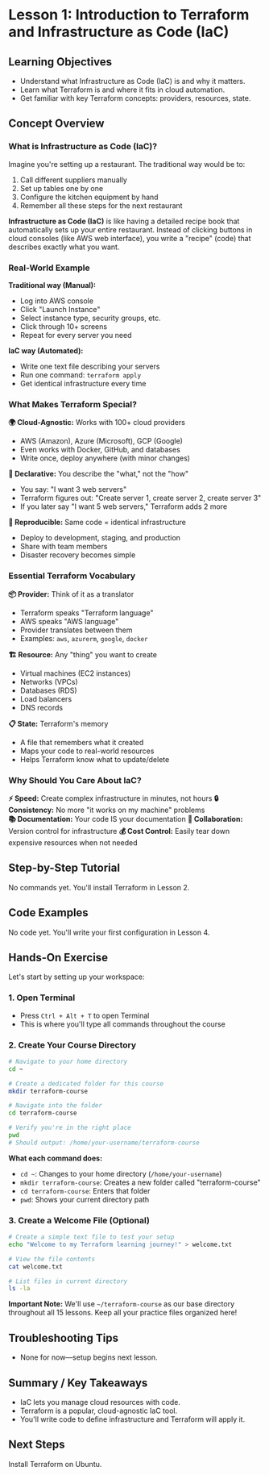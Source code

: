 # Lesson 1: Introduction to Terraform and Infrastructure as Code (IaC)

## Learning Objectives
- Understand what Infrastructure as Code (IaC) is and why it matters.
- Learn what Terraform is and where it fits in cloud automation.
- Get familiar with key Terraform concepts: providers, resources, state.

## Concept Overview

### What is Infrastructure as Code (IaC)?
Imagine you're setting up a restaurant. The traditional way would be to:
1. Call different suppliers manually
2. Set up tables one by one
3. Configure the kitchen equipment by hand
4. Remember all these steps for the next restaurant

**Infrastructure as Code (IaC)** is like having a detailed recipe book that automatically sets up your entire restaurant. Instead of clicking buttons in cloud consoles (like AWS web interface), you write a "recipe" (code) that describes exactly what you want.

### Real-World Example
**Traditional way (Manual):**
- Log into AWS console
- Click "Launch Instance"
- Select instance type, security groups, etc.
- Click through 10+ screens
- Repeat for every server you need

**IaC way (Automated):**
- Write one text file describing your servers
- Run one command: `terraform apply`
- Get identical infrastructure every time

### What Makes Terraform Special?

**🌍 Cloud-Agnostic:** Works with 100+ cloud providers
- AWS (Amazon), Azure (Microsoft), GCP (Google)
- Even works with Docker, GitHub, and databases
- Write once, deploy anywhere (with minor changes)

**📝 Declarative:** You describe the "what," not the "how"
- You say: "I want 3 web servers"
- Terraform figures out: "Create server 1, create server 2, create server 3"
- If you later say "I want 5 web servers," Terraform adds 2 more

**🔄 Reproducible:** Same code = identical infrastructure
- Deploy to development, staging, and production
- Share with team members
- Disaster recovery becomes simple

### Essential Terraform Vocabulary

**📦 Provider:** Think of it as a translator
- Terraform speaks "Terraform language"
- AWS speaks "AWS language"
- Provider translates between them
- Examples: `aws`, `azurerm`, `google`, `docker`

**🏗️ Resource:** Any "thing" you want to create
- Virtual machines (EC2 instances)
- Networks (VPCs)
- Databases (RDS)
- Load balancers
- DNS records

**📋 State:** Terraform's memory
- A file that remembers what it created
- Maps your code to real-world resources
- Helps Terraform know what to update/delete

### Why Should You Care About IaC?

**⚡ Speed:** Create complex infrastructure in minutes, not hours
**🔒 Consistency:** No more "it works on my machine" problems  
**📚 Documentation:** Your code IS your documentation
**👥 Collaboration:** Version control for infrastructure
**💰 Cost Control:** Easily tear down expensive resources when not needed

## Step-by-Step Tutorial
No commands yet. You'll install Terraform in Lesson 2.

## Code Examples
No code yet. You'll write your first configuration in Lesson 4.

## Hands-On Exercise

Let's start by setting up your workspace:

### 1. Open Terminal
- Press `Ctrl + Alt + T` to open Terminal
- This is where you'll type all commands throughout the course

### 2. Create Your Course Directory
```bash
# Navigate to your home directory
cd ~

# Create a dedicated folder for this course
mkdir terraform-course

# Navigate into the folder
cd terraform-course

# Verify you're in the right place
pwd
# Should output: /home/your-username/terraform-course
```

**What each command does:**
- `cd ~`: Changes to your home directory (`/home/your-username`)
- `mkdir terraform-course`: Creates a new folder called "terraform-course"
- `cd terraform-course`: Enters that folder
- `pwd`: Shows your current directory path

### 3. Create a Welcome File (Optional)
```bash
# Create a simple text file to test your setup
echo "Welcome to my Terraform learning journey!" > welcome.txt

# View the file contents
cat welcome.txt

# List files in current directory
ls -la
```

**Important Note:** We'll use `~/terraform-course` as our base directory throughout all 15 lessons. Keep all your practice files organized here!

## Troubleshooting Tips
- None for now—setup begins next lesson.

## Summary / Key Takeaways
- IaC lets you manage cloud resources with code.
- Terraform is a popular, cloud-agnostic IaC tool.
- You'll write code to define infrastructure and Terraform will apply it.

## Next Steps
Install Terraform on Ubuntu.